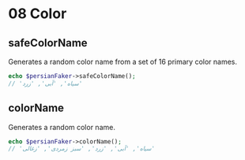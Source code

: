 # 08 Color

## safeColorName

Generates a random color name from a set of 16 primary color names.

```php
echo $persianFaker->safeColorName();
// 'سیاه', 'آبی', 'زرد'
```

## colorName

Generates a random color name.

```php
echo $persianFaker->colorName();
// 'سیاه', 'آبی', 'زرد', 'سبز زمردی', 'زغالی'
```
